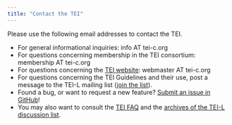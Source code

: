 ```yaml
---
title: "Contact the TEI"
---
```

Please use the following email addresses to contact the TEI.


* For general informational inquiries: info AT tei-c.org
* For questions concerning membership in the TEI consortium: membership AT tei-c.org
* For questions concerning the [TEI website](https://www.tei-c.org/about/website/ "TEI website"): webmaster AT tei-c.org
* For questions concerning the TEI Guidelines and their use, post a message to the TEI-L mailing list ([join the list](https://listserv.brown.edu/archives/cgi-bin/wa?SUBED1=tei-l&A=1 "join the list")).
* Found a bug, or want to request a new feature? [Submit an issue in GitHub](https://github.com/TEIC/TEI/issues "Submit an issue in GitHub")!
* You may also want to consult the [TEI FAQ](https://www.tei-c.org/About/faq.xml "TEI FAQ") and the [archives of the TEI-L discussion list](https://listserv.brown.edu/archives/cgi-bin/wa?A0=TEI-L "archives of the TEI-L discussion list").
